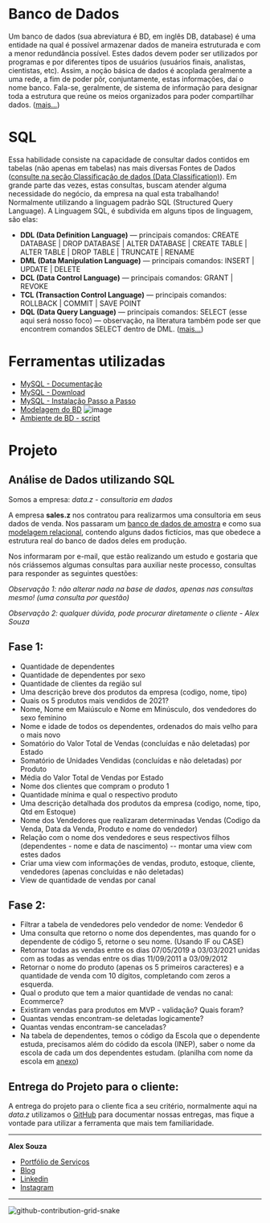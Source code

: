 # Banco de Dados

Um banco de dados (sua abreviatura é BD, em inglês DB, database) é uma entidade na qual é possível armazenar dados de maneira estruturada e com a menor redundância possível. Estes dados devem poder ser utilizados por programas e por diferentes tipos de usuários (usuários finais, analistas, cientistas, etc). Assim, a noção básica de dados é acoplada geralmente a uma rede, a fim de poder pôr, conjuntamente, estas informações, daí o nome banco. Fala-se, geralmente, de sistema de informação para designar toda a estrutura que reúne os meios organizados para poder compartilhar dados. ([mais...](https://blogdozouza.wordpress.com/dados/estruturados/banco-de-dados/))

# SQL
Essa habilidade consiste na capacidade de consultar dados contidos em tabelas (não apenas em tabelas) nas mais diversas Fontes de Dados ([consulte na seção Classificação de dados (Data Classification)](https://medium.com/blog-do-zouza/dos-dados-at%C3%A9-a-tomada-de-decis%C3%A3o-534f61abd3cb)). Em grande parte das vezes, estas consultas, buscam atender alguma necessidade do negócio, da empresa na qual esta trabalhando!
Normalmente utilizando a linguagem padrão SQL (Structured Query Language). A Linguagem SQL, é subdivida em alguns tipos de linguagem, são elas:
- **DDL (Data Definition Language)** — principais comandos: CREATE DATABASE | DROP DATABASE | ALTER DATABASE | CREATE TABLE | ALTER TABLE | DROP TABLE | TRUNCATE | RENAME
- **DML (Data Manipulation Language)** — principais comandos: INSERT | UPDATE | DELETE
- **DCL (Data Control Language)** — principais comandos: GRANT | REVOKE
- **TCL (Transaction Control Language)** — principais comandos: ROLLBACK | COMMIT | SAVE POINT
- **DQL (Data Query Language)** — principais comandos: SELECT (esse aqui será nosso foco) — observação, na literatura também pode ser que encontrem comandos SELECT dentro de DML. ([mais...](https://medium.com/@aasouzaconsult/sql-para-an%C3%A1lise-de-dados-2183f746f2e1))

# Ferramentas utilizadas
- [MySQL - Documentação](https://dev.mysql.com/doc/)
- [MySQL - Download](https://dev.mysql.com/downloads/mysql/)
- [MySQL - Instalação Passo a Passo](https://dicasdeprogramacao.com.br/como-instalar-o-mysql-no-windows/)
- [Modelagem do BD](https://github.com/aasouzaconsult/banco-de-dados-para-analistas-e-cientistas-de-dados/blob/main/sales.z/1.%20Modelagem_BD_ERP.png)
![image](https://user-images.githubusercontent.com/29084827/164942794-746099c2-0dad-469e-a73a-7609d9acb0ac.png)
- [Ambiente de BD - script](https://github.com/aasouzaconsult/banco-de-dados-para-analistas-e-cientistas-de-dados/blob/main/sales.z/1.%20Script_Criacao_BD_ERP.sql)

# Projeto

**Análise de Dados utilizando SQL**
-----------------------------------
Somos a empresa: *data.z - consultoria em dados*

A empresa **sales.z** nos contratou para realizarmos uma consultoria em seus dados de venda. Nos passaram um [banco de dados de amostra](https://github.com/aasouzaconsult/banco-de-dados-para-analistas-e-cientistas-de-dados/blob/main/1.%20Script_Criacao_BD_ERP.sql) e como sua [modelagem relacional](https://github.com/aasouzaconsult/banco-de-dados-para-analistas-e-cientistas-de-dados/blob/main/1.%20Modelagem_BD_ERP.png), contendo alguns dados fictícios, mas que obedece a estrutura real do banco de dados deles em produção.

Nos informaram por e-mail, que estão realizando um estudo e gostaria que nós criássemos algumas consultas para auxiliar neste processo, consultas para responder as seguintes questões: 

*Observação 1: não alterar nada na base de dados, apenas nas consultas mesmo! (uma consulta por questão)*

*Observação 2: qualquer dúvida, pode procurar diretamente o cliente - Alex Souza*

Fase 1:
-------
- Quantidade de dependentes
- Quantidade de dependentes por sexo
- Quantidade de clientes da região sul
- Uma descrição breve dos produtos da empresa (codigo, nome, tipo)
- Quais os 5 produtos mais vendidos de 2021?
- Nome, Nome em Maiúsculo e Nome em Minúsculo, dos vendedores do sexo feminino
- Nome e idade de todos os dependentes, ordenados do mais velho para o mais novo
- Somatório do Valor Total de Vendas (concluídas e não deletadas) por Estado
- Somatório de Unidades Vendidas (concluídas e não deletadas) por Produto
- Média do Valor Total de Vendas por Estado
- Nome dos clientes que compram o produto 1
- Quantidade mínima e qual o respectivo produto
- Uma descrição detalhada dos produtos da empresa (codigo, nome, tipo, Qtd em Estoque)
- Nome dos Vendedores que realizaram determinadas Vendas (Codigo da Venda, Data da Venda, Produto e nome do vendedor)
- Relação com o nome dos vendedores e seus respectivos filhos (dependentes - nome e data de nascimento) -- montar uma view com estes dados
- Criar uma view com informações de vendas, produto, estoque, cliente, vendedores (apenas concluídas e não deletadas)
- View de quantidade de vendas por canal

Fase 2:
-------
- Filtrar a tabela de vendedores pelo vendedor de nome: Vendedor 6
- Uma consulta que retorno o nome dos dependentes, mas quando for o dependente de código 5, retorne o seu nome. (Usando IF ou CASE)
- Retornar todas as vendas entre os dias 07/05/2019 a 03/03/2021 unidas com as todas as vendas entre os dias 11/09/2011 a 03/09/2012
- Retornar o nome do produto (apenas os 5 primeiros caracteres) e a quantidade de venda com 10 dígitos, completando com zeros a esquerda.
- Qual o produto que tem a maior quantidade de vendas no canal: Ecommerce?
- Existiram vendas para produtos em MVP - validação? Quais foram?
- Quantas vendas encontram-se deletadas logicamente?
- Quantas vendas encontram-se canceladas?
- Na tabela de dependentes, temos o código da Escola que o dependente estuda, precisamos além do códido da escola (INEP), saber o nome da escola de cada um dos dependentes estudam. (planilha com nome da escola em [anexo](https://github.com/aasouzaconsult/banco-de-dados-para-analistas-e-cientistas-de-dados/blob/main/Censo2020_inep.csv))

Entrega do Projeto para o cliente:
----------------------------------
A entrega do projeto para o cliente fica a seu critério, normalmente aqui na *data.z* utilizamos o [GitHub](https://github.com/aasouzaconsult/banco-de-dados-para-analistas-e-cientistas-de-dados/blob/main/sales.z/modelo_doc.md) para documentar nossas entregas, mas fique a vontade para utilizar a ferramenta que mais tem familiaridade.

-----------
**Alex Souza**
- [Portfólio de Serviços](https://github.com/aasouzaconsult/Cientista-de-Dados)
- [Blog](https://medium.com/blog-do-zouza)
- [Linkedin](https://www.linkedin.com/in/alex-souza/)
- [Instagram](https://www.instagram.com/alexsouzamsc/)

------
![github-contribution-grid-snake](https://user-images.githubusercontent.com/29084827/164712340-6b03015f-a428-4731-b1b9-a5605de203b2.svg)
